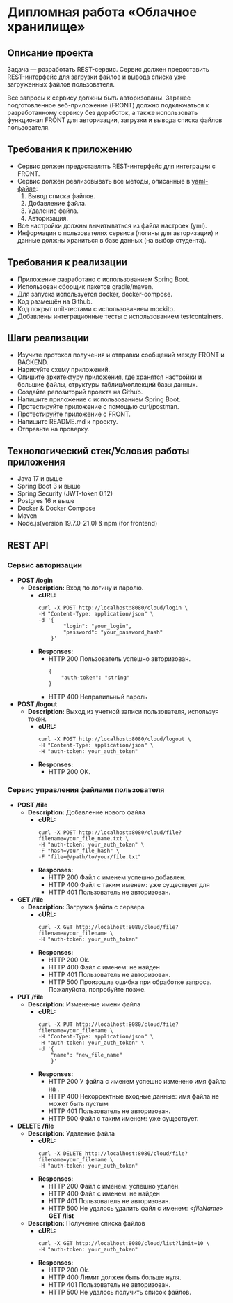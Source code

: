 # Дипломная работа «Облачное хранилище»

## Описание проекта

Задача — разработать REST-сервис. Сервис должен предоставить REST-интерфейс для загрузки файлов и вывода списка уже загруженных файлов пользователя. 

Все запросы к сервису должны быть авторизованы. Заранее подготовленное веб-приложение (FRONT) должно подключаться к разработанному сервису без доработок, 
а также использовать функционал FRONT для авторизации, загрузки и вывода списка файлов пользователя.

## Требования к приложению

- Сервис должен предоставлять REST-интерфейс для интеграции с FRONT.
- Сервис должен реализовывать все методы, описанные в [yaml-файле](./CloudServiceSpecification.yaml):
  1. Вывод списка файлов.
  2. Добавление файла.
  3. Удаление файла.
  4. Авторизация.
- Все настройки должны вычитываться из файла настроек (yml).
- Информация о пользователях сервиса (логины для авторизации) и данные должны храниться в базе данных (на выбор студента).

## Требования к реализации

- Приложение разработано с использованием Spring Boot.
- Использован сборщик пакетов gradle/maven.
- Для запуска используется docker, docker-compose.
- Код размещён на Github.
- Код покрыт unit-тестами с использованием mockito.
- Добавлены интеграционные тесты с использованием testcontainers.

## Шаги реализации

- Изучите протокол получения и отправки сообщений между FRONT и BACKEND.
- Нарисуйте схему приложений.
- Опишите архитектуру приложения, где хранятся настройки и большие файлы, структуры таблиц/коллекций базы данных.
- Создайте репозиторий проекта на Github.
- Напишите приложение с использованием Spring Boot.
- Протестируйте приложение с помощью curl/postman.
- Протестируйте приложение с FRONT.
- Напишите README.md к проекту.
- Отправьте на проверку.

## Технологический стек/Условия работы приложения

- Java 17 и выше
- Spring Boot 3 и выше
- Spring Security (JWT-token 0.12)
- Postgres 16 и выше
- Docker & Docker Compose
- Maven
- Node.js(version 19.7.0-21.0) & npm (for frontend)

## REST API
### Сервис авторизации
- **POST /login**
  - **Description:** Вход по логину и паролю.
    - **cURL:**
      ```
      curl -X POST http://localhost:8080/cloud/login \
      -H "Content-Type: application/json" \
      -d '{
              "login": "your_login",
              "password": "your_password_hash"
          }'
      ```
    - **Responses:**
      - HTTP 200 Пользователь <login> успешно авторизован.
        ```
        {
            "auth-token": "string"
        }
        ```
      - HTTP 400 Неправильный пароль
- **POST /logout**
  - **Description:** Выход из учетной записи пользователя, используя токен.
    - **cURL:**
      ```
      curl -X POST http://localhost:8080/cloud/logout \
      -H "Content-Type: application/json" \
      -H "auth-token: your_auth_token"
      ```
    - **Responses:**
      - HTTP 200 OK.
### Сервис управления файлами пользователя
- **POST /file**
  - **Description:** Добавление нового файла
    - **cURL:**
      ```
      curl -X POST http://localhost:8080/cloud/file?filename=your_file_name.txt \
      -H "auth-token: your_auth_token" \
      -F "hash=your_file_hash" \
      -F "file=@/path/to/your/file.txt"
      ```
    - **Responses:**
      - HTTP 200 Файл с именем <fileName> успешно добавлен.
      - HTTP 400 Файл с таким именем: <fileName> уже существует для <userID>
      - HTTP 401 Пользователь <userID> не авторизован.
- **GET /file**
  - **Description:** Загрузка файла с сервера
    - **cURL:**
      ```
      curl -X GET http://localhost:8080/cloud/file?filename=your_filename \
      -H "auth-token: your_auth_token"
      ```
    - **Responses:**
      - HTTP 200 Ok.
      - HTTP 400 Файл с именем: <fileName> не найден
      - HTTP 401 Пользователь <userID> не авторизован.
      - HTTP 500 Произошла ошибка при обработке запроса. Пожалуйста, попробуйте позже.
- **PUT /file**
  - **Description:** Изменение имени файла
    - **cURL:**
      ```
      curl -X PUT http://localhost:8080/cloud/file?filename=your_filename \
      -H "Content-Type: application/json" \
      -H "auth-token: your_auth_token" \
      -d '{
          "name": "new_file_name"
          }'
      ```
    - **Responses:**
      - HTTP 200 У файла с именем <fileName> успешно изменено имя файла на <newFileName>.
      - HTTP 400 Некорректные входные данные: имя файла не может быть пустым
      - HTTP 401 Пользователь <userID> не авторизован.
      - HTTP 500 Файл с таким именем: <fileName> уже существует.
- **DELETE /file**
  - **Description:** Удаление файла
    - **cURL:**
      ```
      curl -X DELETE http://localhost:8080/cloud/file?filename=your_filename \
      -H "auth-token: your_auth_token"
      ```
    - **Responses:**
      - HTTP 200 Файл с именем: <fileName> успешно удален.
      - HTTP 400 Файл с именем: <fileName> не найден
      - HTTP 401 Пользователь <userID> не авторизован.
      - HTTP 500 Не удалось удалить файл с именем: <_fileName_>
**GET /list**
  - **Description:** Получение списка файлов
    - **cURL:**
      ```
      curl -X GET http://localhost:8080/cloud/list?limit=10 \
      -H "auth-token: your_auth_token"
      ```
    - **Responses:**
      - HTTP 200 Ok.
      - HTTP 400 Лимит должен быть больше нуля.
      - HTTP 401 Пользователь <userID> не авторизован.
      - HTTP 500 Не удалось получить список файлов.
